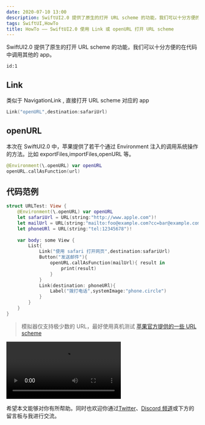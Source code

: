 ```yaml
---
date: 2020-07-10 13:00
description: SwiftUI2.0 提供了原生的打开 URL scheme 的功能，我们可以十分方便的在代码中调用其他的 app。
tags: SwiftUI,HowTo
title: HowTo —— SwiftUI2.0 使用 Link 或 openURL 打开 URL scheme
---
```


SwiftUI2.0 提供了原生的打开 URL scheme 的功能，我们可以十分方便的在代码中调用其他的 app。

```responser
id:1
```

## Link ##

类似于 NavigationLink , 直接打开 URL scheme 对应的 app

```swift
Link("openURL",destination:safariUrl)
```

## openURL ##

本次在 SwiftUI2.0 中，苹果提供了若干个通过 Environment 注入的调用系统操作的方法。比如 exportFiles,importFiles,openURL 等。

```swift
@Environment(\.openURL) var openURL
openURL.callAsFunction(url)
```

## 代码范例 ##

```swift
struct URLTest: View {
    @Environment(\.openURL) var openURL
    let safariUrl = URL(string:"http://www.apple.com")!
    let mailUrl = URL(string:"mailto:foo@example.com?cc=bar@example.com&subject=Hello%20Wrold&body=Testing!")!
    let phoneURl = URL(string:"tel:12345678")!
    
    var body: some View {
        List{
            Link("使用 safari 打开网页",destination:safariUrl)
            Button("发送邮件"){
                openURL.callAsFunction(mailUrl){ result in
                    print(result)
                }
            }
            Link(destination: phoneURl){
                Label("拨打电话",systemImage:"phone.circle")
            }
        }
    }
}
```

> 模拟器仅支持极少数的 URL，最好使用真机测试
> [苹果官方提供的一些 URL scheme](https://developer.apple.com/library/archive/featuredarticles/iPhoneURLScheme_Reference/PhoneLinks/PhoneLinks.html#//apple_ref/doc/uid/TP40007899-CH6-SW1)

<video src="https://cdn.fatbobman.com/howto-swiftui-openurl-video.mp4" controls = "controls">你的浏览器不支持本视频</video>

希望本文能够对你有所帮助。同时也欢迎你通过[Twitter](https://twitter.com/fatbobman)、[Discord 频道](https://discord.gg/JuVeuXHcAc)或下方的留言板与我进行交流。

